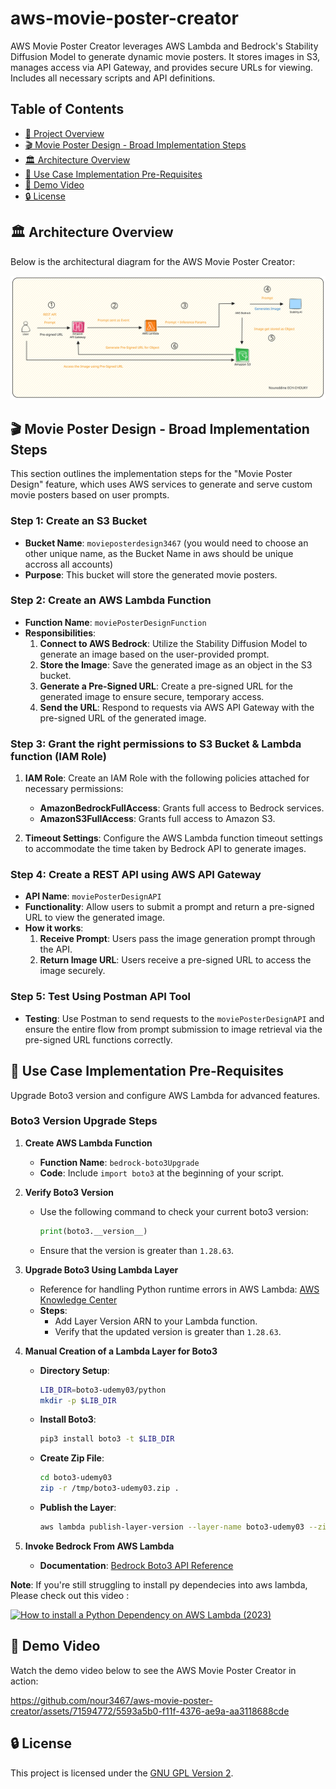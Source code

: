 # aws-movie-poster-creator
AWS Movie Poster Creator leverages AWS Lambda and Bedrock's Stability Diffusion Model to generate dynamic movie posters. It stores images in S3, manages access via API Gateway, and provides secure URLs for viewing. Includes all necessary scripts and API definitions.

## Table of Contents

- [🌟 Project Overview](#aws-movie-poster-creator)
- [🎬 Movie Poster Design - Broad Implementation Steps](#steps)
- [🏛 Architecture Overview](#architecture-overview)
- [🚀 Use Case Implementation Pre-Requisites](#use-case-implementation-pre-requisites)
- [🎥 Demo Video](#demo-video)
- [🔒 License](#license)

## 🏛 Architecture Overview

Below is the architectural diagram for the AWS Movie Poster Creator:

![AWS Movie Poster Creator Architecture](assets/aws-movie-poster-creator-architecture.excalidraw.svg)

## 🎬 Movie Poster Design - Broad Implementation Steps

This section outlines the implementation steps for the "Movie Poster Design" feature, which uses AWS services to generate and serve custom movie posters based on user prompts.

### Step 1: Create an S3 Bucket

- **Bucket Name**: `movieposterdesign3467` (you would need to choose an other unique name, as the Bucket Name in aws should be unique accross all accounts)
- **Purpose**: This bucket will store the generated movie posters.

### Step 2: Create an AWS Lambda Function

- **Function Name**: `moviePosterDesignFunction`
- **Responsibilities**:
  1. **Connect to AWS Bedrock**: Utilize the Stability Diffusion Model to generate an image based on the user-provided prompt.
  2. **Store the Image**: Save the generated image as an object in the S3 bucket.
  3. **Generate a Pre-Signed URL**: Create a pre-signed URL for the generated image to ensure secure, temporary access.
  4. **Send the URL**: Respond to requests via AWS API Gateway with the pre-signed URL of the generated image.


### Step 3: Grant the right permissions to S3 Bucket & Lambda function (IAM Role)

1. **IAM Role**: Create an IAM Role with the following policies attached for necessary permissions:
   - **AmazonBedrockFullAccess**: Grants full access to Bedrock services.
   - **AmazonS3FullAccess**: Grants full access to Amazon S3.

2. **Timeout Settings**: Configure the AWS Lambda function timeout settings to accommodate the time taken by Bedrock API to generate images.


### Step 4: Create a REST API using AWS API Gateway

- **API Name**: `moviePosterDesignAPI`
- **Functionality**: Allow users to submit a prompt and return a pre-signed URL to view the generated image.
- **How it works**:
  1. **Receive Prompt**: Users pass the image generation prompt through the API.
  2. **Return Image URL**: Users receive a pre-signed URL to access the image securely.

### Step 5: Test Using Postman API Tool

- **Testing**: Use Postman to send requests to the `moviePosterDesignAPI` and ensure the entire flow from prompt submission to image retrieval via the pre-signed URL functions correctly.

## 🚀 Use Case Implementation Pre-Requisites

Upgrade Boto3 version and configure AWS Lambda for advanced features.

### Boto3 Version Upgrade Steps

1. **Create AWS Lambda Function**
   - **Function Name**: `bedrock-boto3Upgrade`
   - **Code**: Include `import boto3` at the beginning of your script.

2. **Verify Boto3 Version**
   - Use the following command to check your current boto3 version:
     ```python
     print(boto3.__version__)
     ```
   - Ensure that the version is greater than `1.28.63`.

3. **Upgrade Boto3 Using Lambda Layer**
   - Reference for handling Python runtime errors in AWS Lambda: [AWS Knowledge Center](https://repost.aws/knowledge-center/lambda-python-runtime-errors)
   - **Steps**:
     - Add Layer Version ARN to your Lambda function.
     - Verify that the updated version is greater than `1.28.63`.

4. **Manual Creation of a Lambda Layer for Boto3**
   - **Directory Setup**:
     ```bash
     LIB_DIR=boto3-udemy03/python
     mkdir -p $LIB_DIR
     ```
   - **Install Boto3**:
     ```bash
     pip3 install boto3 -t $LIB_DIR
     ```
   - **Create Zip File**:
     ```bash
     cd boto3-udemy03
     zip -r /tmp/boto3-udemy03.zip .
     ```
   - **Publish the Layer**:
     ```bash
     aws lambda publish-layer-version --layer-name boto3-udemy03 --zip-file fileb:///tmp/boto3-udemy03.zip
     ```

5. **Invoke Bedrock From AWS Lambda**
   - **Documentation**: [Bedrock Boto3 API Reference](https://boto3.amazonaws.com/v1/documentation/api/latest/reference/services/bedrock-runtime.html)

**Note**: If you're still struggling to install py dependecies into aws lambda, Please check out  this video :

[![How to install a Python Dependency on AWS Lambda (2023)](http://img.youtube.com/vi/iluJFDUh-ck/0.jpg)](http://www.youtube.com/watch?v=iluJFDUh-ck "How to install a Python Dependency on AWS Lambda (2023)")

## 🎥 Demo Video

Watch the demo video below to see the AWS Movie Poster Creator in action:

https://github.com/nour3467/aws-movie-poster-creator/assets/71594772/5593a5b0-f11f-4376-ae9a-aa3118688cde

## 🔒 License

This project is licensed under the [GNU GPL Version 2](https://www.gnu.org/licenses/old-licenses/gpl-2.0.en.html).
